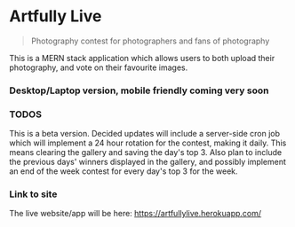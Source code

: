# Artfully Live

> Photography contest for photographers and fans of photography

This is a MERN stack application which allows users to both upload their photography, and vote on their favourite images.

### Desktop/Laptop version, mobile friendly coming very soon

### TODOS

This is a beta version. Decided updates will include a server-side cron job which will implement a 24 hour rotation for the contest, making it daily. This means clearing the gallery and saving the day's top 3. Also plan to include the previous days' winners displayed in the gallery, and possibly implement an end of the week contest for every day's top 3 for the week.

### Link to site

The live website/app will be here: https://artfullylive.herokuapp.com/